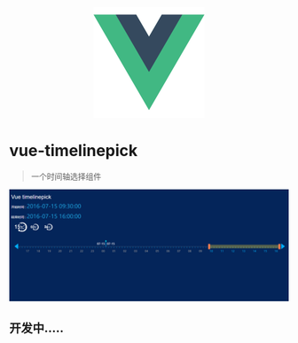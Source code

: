 
<p align="center">
  <a href="https://github.com/vuejs/vue">
    <img src="/vue.png" width="200" height="200">
  </a>
</p>

# vue-timelinepick

> 一个时间轴选择组件


![](/view.png)


## 开发中.....

